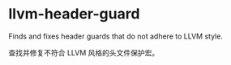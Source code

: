 # llvm-header-guard

Finds and fixes header guards that do not adhere to LLVM style.

查找并修复不符合 LLVM 风格的头文件保护宏。
